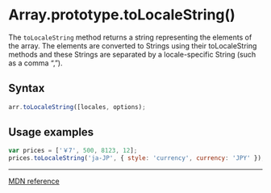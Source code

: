 # Array.prototype.toLocaleString()

The `toLocaleString` method returns a string representing the elements of the array. The elements are converted to Strings using their toLocaleString methods and these Strings are separated by a locale-specific String (such as a comma “,”).

## Syntax

```js
arr.toLocaleString([locales, options);
```

## Usage examples

```js
var prices = ['￥7', 500, 8123, 12]; 
prices.toLocaleString('ja-JP', { style: 'currency', currency: 'JPY' }); // -> "￥7,￥500,￥8,123,￥12"
```

---

[MDN reference](https://developer.mozilla.org/en-US/docs/Web/JavaScript/Reference/Global_Objects/Array/toLocaleString)
